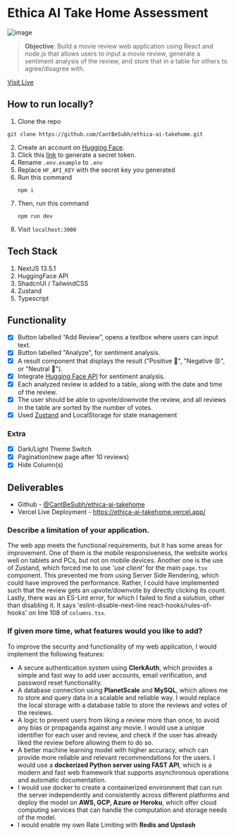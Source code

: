 # Ethica AI Take Home Assessment
![image](https://github.com/CantBeSubh/ethica-ai-takehome/assets/83113185/64ad676f-330b-46dc-b051-980fdc6178a5)

> **Objective**: Build a movie review web application using React and node.js that allows users to input a movie review, generate a sentiment analysis of the review, and store that in a table for others to agree/disagree with.

[Visit Live](https://ethica-ai-takehome.vercel.app/) 

## How to run locally?
1. Clone the repo
```
git clone https://github.com/CantBeSubh/ethica-ai-takehome.git
```
2. Create an account on [Hugging Face](https://huggingface.co/).
3. Click this [link](https://huggingface.co/settings/tokens) to generate a secret token.
4. Rename `.env.example` to `.env`
5. Replace `HF_API_KEY` with the secret key you generated
6. Run this command
   ```
   npm i
   ```
10. Then, run this command
    ```
    npm run dev
    ```
12. Visit `localhost:3000`

## Tech Stack
1. NextJS 13.5.1
2. HuggingFace API
3. ShadcnUI / TailwindCSS
4. Zustand
5. Typescript

## Functionality
- [x] Button labelled “Add Review”, opens a textbox where users can input text.
- [x] Button labelled "Analyze", for  sentiment analysis.
- [x] A result component that displays the result ("Positive 🤗", "Negative 😡", or "Neutral 🤔").
- [x] Integrate [Hugging Face API](https://huggingface.co/distilbert-base-uncased-finetuned-sst-2-english) for sentiment analysis.
- [x] Each analyzed review is added to a table, along with the date and time of the review.
- [x] The user should be able to upvote/downvote the review, and all reviews in the table are sorted by the number of votes.
- [x] Used [Zustand](https://zustand-demo.pmnd.rs/) and LocalStorage for state management
### Extra
- [x] Dark/Light Theme Switch
- [x] Pagination(new page after 10 reviews)
- [x] Hide Column(s)

## Deliverables
- Github - [@CantBeSubh/ethica-ai-takehome](https://github.com/CantBeSubh/ethica-ai-takehome)
- Vercel Live Deployment - https://ethica-ai-takehome.vercel.app/
### Describe a limitation of your application.
The web app meets the functional requirements, but it has some areas for improvement. One of them is the mobile responsiveness, the website works well on tablets and PCs, but not on mobile devices. Another one is the use of Zustand, which forced me to use _'use client'_ for the main `page.tsx` component. This prevented me from using Server Side Rendering, which could have improved the performance. Rather, I could have implemented such that the review gets an upvote/downvote by directly clicking its count. Lastly, there was an ES-Lint error, for which I failed to find a solution, other than disabling it. It says 'eslint-disable-next-line react-hooks/rules-of-hooks' on line 108 of `columns.tsx`.

### If given more time, what features would you like to add? 
To improve the security and functionality of my web application, I would implement the following features:

- A secure authentication system using **ClerkAuth**, which provides a simple and fast way to add user accounts, email verification, and password reset functionality.
- A database connection using **PlanetScale** and **MySQL**, which allows me to store and query data in a scalable and reliable way. I would replace the local storage with a database table to store the reviews and votes of the reviews.
- A logic to prevent users from liking a review more than once, to avoid any bias or propaganda against any movie. I would use a unique identifier for each user and review, and check if the user has already liked the review before allowing them to do so.
- A better machine learning model with higher accuracy, which can provide more reliable and relevant recommendations for the users. I would use a **dockerized Python server using FAST API**, which is a modern and fast web framework that supports asynchronous operations and automatic documentation.
- I would use docker to create a containerized environment that can run the server independently and consistently across different platforms and deploy the model on **AWS, GCP, Azure or Heroku**, which offer cloud computing services that can handle the computation and storage needs of the model.
- I would enable my own Rate Limiting with **Redis and Upstash**
   


